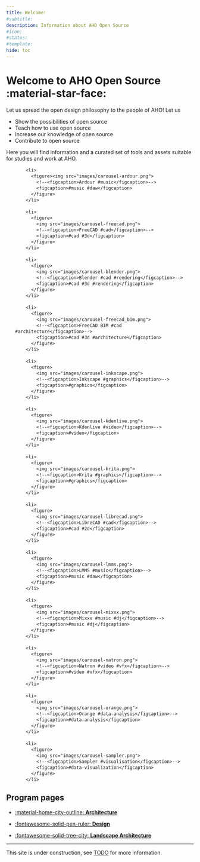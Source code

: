 ```yaml
---
title: Welcome!
#subtitle: 
description: Information about AHO Open Source
#icon: 
#status:
#template: 
hide: toc
---
```


# Welcome to AHO Open Source :material-star-face:

Let us spread the open design philosophy to the people of AHO! Let us

* Show the possibilities of open source
* Teach how to use open source
* Increase our knowledge of open source
* Contribute to open source

Here you will find information and a curated set of tools and assets suitable for studies and work at AHO.

<ul id="lightSlider">

        <li>
          <figure><img src="images/carousel-ardour.png">
            <!--<figcaption>Ardour #music</figcaption>-->
            <figcaption>#music #daw</figcaption>
          </figure>
        </li>
        
        <li>
          <figure>
            <img src="images/carousel-freecad.png">
            <!--<figcaption>FreeCAD #cad</figcaption>-->
            <figcaption>#cad #3d</figcaption>
          </figure>
        </li>

        <li>
          <figure>
            <img src="images/carousel-blender.png">
            <!--<figcaption>Blender #cad #rendering</figcaption>-->
            <figcaption>#cad #3d #rendering</figcaption>
          </figure>
        </li>

        <li>
          <figure>
            <img src="images/carousel-freecad_bim.png">
            <!--<figcaption>FreeCAD BIM #cad #architecture</figcaption>-->
            <figcaption>#cad #3d #architecture</figcaption>
          </figure>
        </li>

        <li>
          <figure>
            <img src="images/carousel-inkscape.png">
            <!--<figcaption>Inkscape #graphics</figcaption>-->
            <figcaption>#graphics</figcaption>
          </figure>
        </li>

        <li>
          <figure>
            <img src="images/carousel-kdenlive.png">
            <!--<figcaption>Kdenlive #video</figcaption>-->
            <figcaption>#video</figcaption>
          </figure>
        </li>

        <li>
          <figure>
            <img src="images/carousel-krita.png">
            <!--<figcaption>Krita #graphics</figcaption>-->
            <figcaption>#graphics</figcaption>
          </figure>
        </li>

        <li>
          <figure>
            <img src="images/carousel-librecad.png">
            <!--<figcaption>LibreCAD #cad</figcaption>-->
            <figcaption>#cad #2d</figcaption>
          </figure>
        </li>

        <li>
          <figure>
            <img src="images/carousel-lmms.png">
            <!--<figcaption>LMMS #music</figcaption>-->
            <figcaption>#music #daw</figcaption>
          </figure>
        </li>

        <li>
          <figure>
            <img src="images/carousel-mixxx.png">
            <!--<figcaption>Mixxx #music #dj</figcaption>-->
            <figcaption>#music #dj</figcaption>
          </figure>
        </li>

        <li>
          <figure>
            <img src="images/carousel-natron.png">
            <!--<figcaption>Natron #video #vfx</figcaption>-->
            <figcaption>#video #vfx</figcaption>
          </figure>
        </li>

        <li>
          <figure>
            <img src="images/carousel-orange.png">
            <!--<figcaption>Orange #data-analysis</figcaption>-->
            <figcaption>#data-analysis</figcaption>
          </figure>
        </li>

        <li>
          <figure>
            <img src="images/carousel-sampler.png">
            <!--<figcaption>Sampler #visualisation</figcaption>-->
            <figcaption>#data-visualization</figcaption>
          </figure>
        </li>
</ul>


## Program pages

<div class="grid cards" markdown>

- [:material-home-city-outline: **Architecture**](programmes/architecture.md)

- [:fontawesome-solid-pen-ruler: **Design**](programmes/design.md)

- [:fontawesome-solid-tree-city: **Landscape Architecture**](programmes/landscape_architecture.md)

</div>

-----

This site is under construction, see [TODO](todo.md) for more information.
